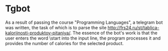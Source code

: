 # Tgbot
As a result of passing the course "Programming Languages", a telegram bot was written, the task of which is to parse the site  http://frs24.ru/st/tablica-kalorijnosti-produktov-pitaniya/. 
The essence of the bot's work is that the user enters the word \start into the input line, the program processes it and provides the number of calories for the selected product.
